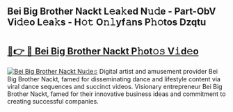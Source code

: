 ## Bei Big Brother Nackt L𝚎a𝚔ed N𝚞𝚍e - Part-ObV Vi𝚍𝚎o L𝚎a𝚔s - H𝚘𝚝 O𝚗𝚕yf𝚊ns P𝚑𝚘tos Dzqtu

# <h2><a href="http://kfdn9h.oniu.top/?m=Bei+Big+Brother+Nackt">🔗👉 🔴 Bei Big Brother Nackt P𝚑ot𝚘𝚜 V𝚒d𝚎o</a></h2>

[![Bei Big Brother Nackt Nu𝚍e𝚜](https://i.imgur.com/0qMVB7G.gif)](http://kfdn9h.oniu.top/?m=Bei+Big+Brother+Nackt)
Digital artist and amusement provider Bei Big Brother Nackt, famed for disseminating dance and lifestyle content via viral dance sequences and succinct videos. Visionary entrepreneur Bei Big Brother Nackt, famed for their innovative business ideas and commitment to creating successful companies.  
